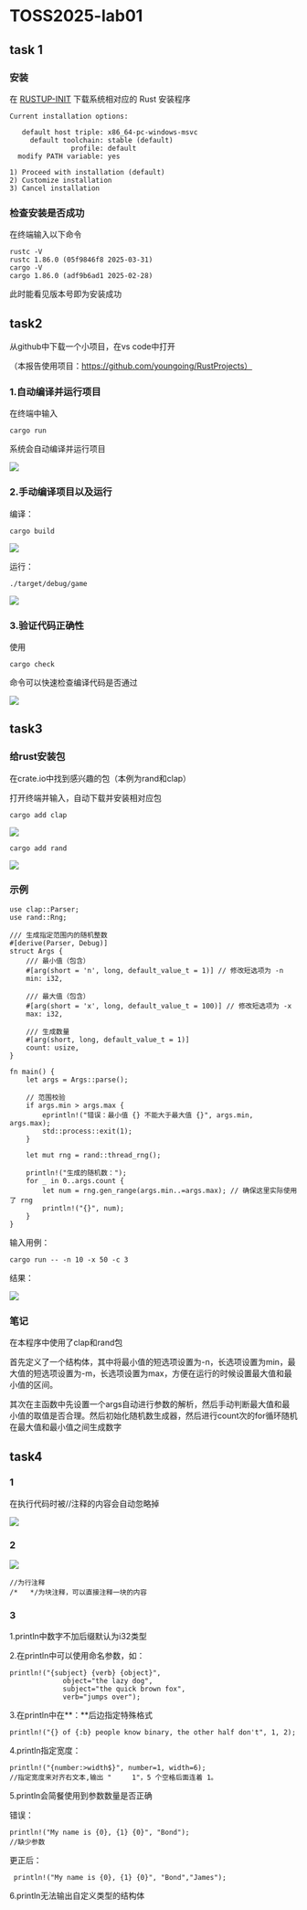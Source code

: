 # TOSS2025-lab01

## task 1

### 安装

在 [RUSTUP-INIT](https://www.rust-lang.org/learn/get-started) 下载系统相对应的 Rust 安装程序

```
Current installation options:

   default host triple: x86_64-pc-windows-msvc
     default toolchain: stable (default)
               profile: default
  modify PATH variable: yes

1) Proceed with installation (default)
2) Customize installation
3) Cancel installation

```

### 检查安装是否成功

在终端输入以下命令

```
rustc -V
rustc 1.86.0 (05f9846f8 2025-03-31)
cargo -V
cargo 1.86.0 (adf9b6ad1 2025-02-28)

```

此时能看见版本号即为安装成功

## task2

从github中下载一个小项目，在vs code中打开

（本报告使用项目：https://github.com/youngoing/RustProjects）

### 1.自动编译并运行项目

在终端中输入

```
cargo run
```

系统会自动编译并运行项目

![](.\p\1.png)

### 2.手动编译项目以及运行

编译：

```
cargo build
```

![](.\p\2.png)

运行：

```
./target/debug/game
```

![](.\p\3.png)

### 3.验证代码正确性

使用

```
cargo check
```

命令可以快速检查编译代码是否通过

![](.\p\4.png)

## task3

### 给rust安装包

在crate.io中找到感兴趣的包（本例为rand和clap）

打开终端并输入，自动下载并安装相对应包

```
cargo add clap
```

![](.\p\5.png)

```
cargo add rand
```

![](.\p\6.png)

### 示例

```
use clap::Parser;
use rand::Rng;

/// 生成指定范围内的随机整数
#[derive(Parser, Debug)]
struct Args {
    /// 最小值（包含）
    #[arg(short = 'n', long, default_value_t = 1)] // 修改短选项为 -n
    min: i32,

    /// 最大值（包含）
    #[arg(short = 'x', long, default_value_t = 100)] // 修改短选项为 -x
    max: i32,

    /// 生成数量
    #[arg(short, long, default_value_t = 1)]
    count: usize,
}

fn main() {
    let args = Args::parse();

    // 范围校验
    if args.min > args.max {
        eprintln!("错误：最小值 {} 不能大于最大值 {}", args.min, args.max);
        std::process::exit(1);
    }

    let mut rng = rand::thread_rng();

    println!("生成的随机数：");
    for _ in 0..args.count {
        let num = rng.gen_range(args.min..=args.max); // 确保这里实际使用了 rng
        println!("{}", num);
    }
}
```

输入用例：

```
cargo run -- -n 10 -x 50 -c 3
```

结果：

![](.\p\7.png)

### 笔记

在本程序中使用了clap和rand包

首先定义了一个结构体，其中将最小值的短选项设置为-n，长选项设置为min，最大值的短选项设置为-m，长选项设置为max，方便在运行的时候设置最大值和最小值的区间。

其次在主函数中先设置一个args自动进行参数的解析，然后手动判断最大值和最小值的取值是否合理。然后初始化随机数生成器，然后进行count次的for循环随机在最大值和最小值之间生成数字

## task4

### 1

在执行代码时被//注释的内容会自动忽略掉

![](.\p\8.png)

### 2

![](.\p\9.png)

```
//为行注释
/*   */为块注释，可以直接注释一块的内容
```

### 3

1.println中数字不加后缀默认为i32类型

2.在println中可以使用命名参数，如：

```
println!("{subject} {verb} {object}",
             object="the lazy dog",
             subject="the quick brown fox",
             verb="jumps over");
```

3.在println中在**：**后边指定特殊格式

```
println!("{} of {:b} people know binary, the other half don't", 1, 2);
```

4.println指定宽度：

```
println!("{number:>width$}", number=1, width=6);
//指定宽度来对齐右文本,输出 "     1"，5 个空格后面连着 1。
```

5.println会简餐使用到参数数量是否正确

错误：

```
println!("My name is {0}, {1} {0}", "Bond");
//缺少参数
```

更正后：

```
 println!("My name is {0}, {1} {0}", "Bond","James");
```

6.println无法输出自定义类型的结构体